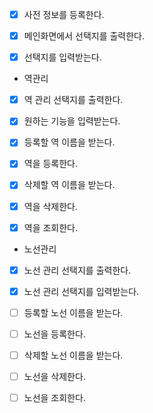* [x] 사전 정보를 등록한다. 

* [x] 메인화면에서 선택지를 출력한다.
* [x] 선택지를 입력받는다.

- 역관리
* [x] 역 관리 선택지를 출력한다.
* [x] 원하는 기능을 입력받는다.

* [x] 등록할 역 이름을 받는다.
* [x] 역을 등록한다.

* [x] 삭제할 역 이름을 받는다.
* [x] 역을 삭제한다.

* [x] 역을 조회한다.

- 노선관리
* [x] 노선 관리 선택지를 출력한다.
* [x] 노선 관리 선택지를 입력받는다.

* [ ] 등록할 노선 이름을 받는다.
* [ ] 노선을 등록한다.

* [ ] 삭제할 노선 이름을 받는다.
* [ ] 노선을 삭제한다.

* [ ] 노선을 조회한다.